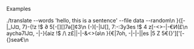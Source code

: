Examples

./translate --words 'hello, this is a sentence' --file data --random\n
}{[-|_lJ¤, 7}-{!z !$ ∂ 5[-[]\[]7ə[\]¢3\n
(-)[-|lJ[], 7:-:3y3es !$ 4 z[-<\>-|-€И(£\n
aychə7lJ¤, -|-}{aiz !$ /\ z£|\|-|-&<\>(ə\n
}{€|7oh, -|-|-||es |5 Z 5€{\}']['[-{\}sea€\n
